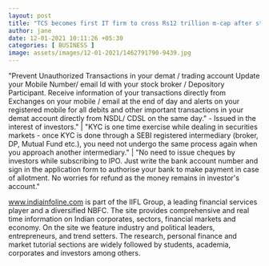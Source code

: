 ```yaml
---
layout: post
title: "TCS becomes first IT firm to cross Rs12 trillion m-cap after strong Q3; Peers Infosys, Wipro hit new record highs"
author: jane 
date: 12-01-2021 10:11:26 +05:30 
categories: [ BUSINESS ] 
image: assets/images/12-01-2021/1462791790-9439.jpg
---
```

"Prevent Unauthorized Transactions in your demat / trading account Update your Mobile Number/ email Id with your stock broker / Depository Participant. Receive information of your transactions directly from Exchanges on your mobile / email at the end of day and alerts on your registered mobile for all debits and other important transactions in your demat account directly from NSDL/ CDSL on the same day." - Issued in the interest of investors." | "KYC is one time exercise while dealing in securities markets - once KYC is done through a SEBI registered intermediary (broker, DP, Mutual Fund etc.), you need not undergo the same process again when you approach another intermediary." | "No need to issue cheques by investors while subscribing to IPO. Just write the bank account number and sign in the application form to authorise your bank to make payment in case of allotment. No worries for refund as the money remains in investor's account."

www.indiainfoline.com is part of the IIFL Group, a leading financial services player and a diversified NBFC. The site provides comprehensive and real time information on Indian corporates, sectors, financial markets and economy. On the site we feature industry and political leaders, entrepreneurs, and trend setters. The research, personal finance and market tutorial sections are widely followed by students, academia, corporates and investors among others.